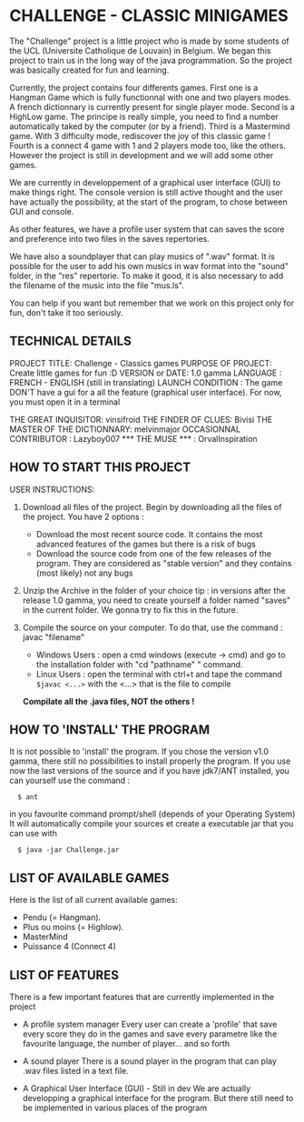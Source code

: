 
# CHALLENGE - CLASSIC MINIGAMES


The "Challenge" project is a little project who is made by some students
of the UCL (Universite Catholique de Louvain) in Belgium. We began this 
project to train us in the long way of the java programmation. 
So the project was basically created for fun and learning.

Currently, the project contains four differents games.
First one is a Hangman Game which is fully functionnal with one and 
two players modes. A french dictionnary is currently present for single
player mode.
Second is a HighLow game. The principe is really simple, you need to find
a number automatically taked by the computer (or by a friend).
Third is a Mastermind game. With 3 difficulty mode, rediscover the joy
of this classic game !
Fourth is a connect 4 game with 1 and 2 players mode too, like the others.
However the project is still in development and we will add some other games.

We are currently in developpement of a graphical user interface (GUI) to make
things right. The console version is still active thought and the user have actually
the possibility, at the start of the program, to chose between GUI and console.

As other features, we have a profile user system that can saves the score and
preference into two files in the saves repertories.

We have also a soundplayer that can play musics of ".wav" format.
It is possible for the user to add his own musics in wav format into the
"sound" folder, in the "res" repertorie. To make it good, it is also
necessary to add the filename of the music into the file "mus.ls".

You can help if you want but remember that we work on this project only
for fun, don't take it too seriously.


## TECHNICAL DETAILS


PROJECT TITLE: Challenge - Classics games
PURPOSE OF PROJECT: Create little games for fun :D
VERSION or DATE: 1.0 gamma
LANGUAGE : FRENCH - ENGLISH (still in translating)
LAUNCH CONDITION : The game DON'T have a gui for a all the feature (graphical user interface).
                   For now, you must open it in a terminal

THE GREAT INQUISITOR: vinsifroid
THE FINDER OF CLUES: Bivisi
THE MASTER OF THE DICTIONNARY: melvinmajor
OCCASIONNAL CONTRIBUTOR : Lazyboy007
*** THE MUSE *** : OrvalInspiration

## HOW TO START THIS PROJECT

USER INSTRUCTIONS:
1. Download all files of the project.
  Begin by downloading all the files of the project. 
  You have 2 options :
    - Download the most recent source code. 
      It contains the most advanced features of the games but 
      there is a risk of bugs
    - Download the source code from one of the few releases of the program. 
      They are considered as "stable version" 
      and they contains (most likely) not any bugs
2. Unzip the Archive in the folder of your choice
  tip : in versions after the release 1.0 gamma, you need to create yourself
        a folder named "saves" in the current folder. 
        We gonna try to fix this in the future.
3. Compile the source on your computer.
  To do that, use the command : javac "filename"
   * Windows Users : open a cmd windows (execute -> cmd) and go to
                    the installation folder with "cd "pathname" " command.
   * Linux Users : open the terminal with ctrl+t and tape the command
                  `$javac <...>`
                  with the <...> that is the file to compile
                  
    **Compilate all the .java files, NOT the others !**
  
## HOW TO 'INSTALL' THE PROGRAM

It is not possible to 'install' the program. If you chose the version v1.0 gamma,
there still no possibilities to install properly the program.
If you use now the last versions of the source and if you have jdk7/ANT installed,
you can yourself use the command :
```shell
  $ ant
```
in you favourite command prompt/shell (depends of your Operating System)
It will automatically compile your sources et create a executable jar that
you can use with
```shell
  $ java -jar Challenge.jar
```

## LIST OF AVAILABLE GAMES

Here is the list of all current available games:
* Pendu (= Hangman).
* Plus ou moins (= Highlow).
* MasterMind
* Puissance 4 (Connect 4)

## LIST OF FEATURES

There is a few important features that are currently implemented in the project

- A profile system manager
Every user can create a 'profile' that save every score they do in the games and
save every parametre like the favourite language, the number of player... 
and so forth

- A sound player
There is a sound player in the program that can play .wav files listed
in a text file.

- A Graphical User Interface (GUI) - Still in dev
We are actually developping a graphical interface for the program. But there still
need to be implemented in various places of the program
